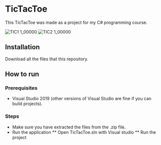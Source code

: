 # TicTacToe
This TicTacToe was made as a project for my C# programming course.

![TIC1 1_00000](https://user-images.githubusercontent.com/49878974/73632666-166b6680-4665-11ea-8dfe-974e0e4f7317.png)
![TIC2 1_00000](https://user-images.githubusercontent.com/49878974/73632727-57637b00-4665-11ea-89cb-852bc415787f.png)



## Installation
Download all the files that this repository.

## How to run
### Prerequisites
* Visual Studio 2019 (other versions of Visual Studio are fine if you can build projects).

### Steps
* Make sure you have extracted the files from the .zip file.
* Run the application
** Open TicTacToe.sln with Visual studio
** Run the project
